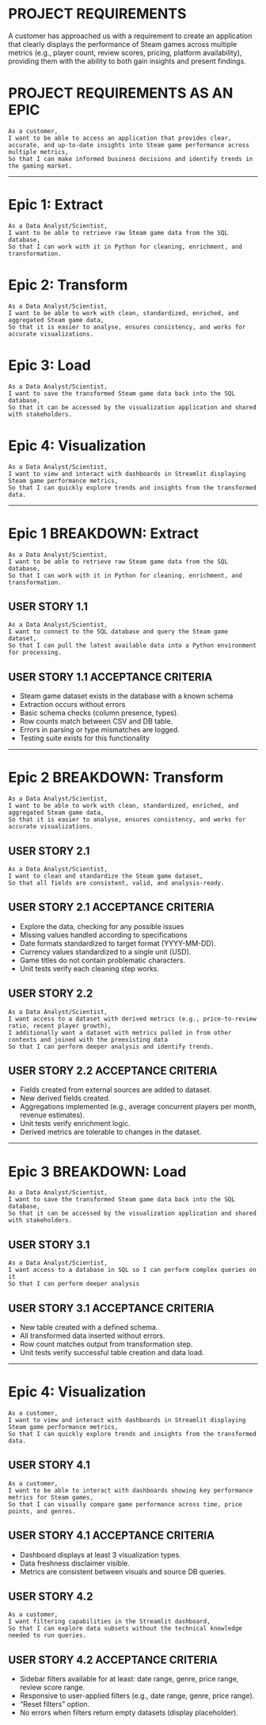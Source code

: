# PROJECT REQUIREMENTS
A customer has approached us with a requirement to create an application that clearly displays the performance of Steam games across multiple metrics (e.g., player count, review scores, pricing, platform availability), providing them with the ability to both gain insights and present findings.

# PROJECT REQUIREMENTS AS AN EPIC
```
As a customer,
I want to be able to access an application that provides clear, accurate, and up-to-date insights into Steam game performance across multiple metrics,
So that I can make informed business decisions and identify trends in the gaming market.
```

---

# Epic 1: Extract

```
As a Data Analyst/Scientist,
I want to be able to retrieve raw Steam game data from the SQL database,
So that I can work with it in Python for cleaning, enrichment, and transformation.
```

# Epic 2: Transform
```
As a Data Analyst/Scientist,
I want to be able to work with clean, standardized, enriched, and aggregated Steam game data,
So that it is easier to analyse, ensures consistency, and works for accurate visualizations.
```

# Epic 3: Load
```
As a Data Analyst/Scientist,
I want to save the transformed Steam game data back into the SQL database,
So that it can be accessed by the visualization application and shared with stakeholders.
```

# Epic 4: Visualization
```
As a Data Analyst/Scientist,
I want to view and interact with dashboards in Streamlit displaying Steam game performance metrics,
So that I can quickly explore trends and insights from the transformed data.
```

---

# Epic 1 BREAKDOWN: Extract

```
As a Data Analyst/Scientist,
I want to be able to retrieve raw Steam game data from the SQL database,
So that I can work with it in Python for cleaning, enrichment, and transformation.
```

## USER STORY 1.1

```
As a Data Analyst/Scientist,
I want to connect to the SQL database and query the Steam game dataset,
So that I can pull the latest available data into a Python environment for processing.
```

## USER STORY 1.1 ACCEPTANCE CRITERIA
* Steam game dataset exists in the database with a known schema
* Extraction occurs without errors
* Basic schema checks (column presence, types).
* Row counts match between CSV and DB table.
* Errors in parsing or type mismatches are logged.
* Testing suite exists for this functionality

---

# Epic 2 BREAKDOWN: Transform

```
As a Data Analyst/Scientist,
I want to be able to work with clean, standardized, enriched, and aggregated Steam game data,
So that it is easier to analyse, ensures consistency, and works for accurate visualizations.
```

## USER STORY 2.1

```
As a Data Analyst/Scientist,
I want to clean and standardize the Steam game dataset,
So that all fields are consistent, valid, and analysis-ready.
```

## USER STORY 2.1 ACCEPTANCE CRITERIA
* Explore the data, checking for any possible issues
* Missing values handled according to specifications
* Date formats standardized to target format (YYYY-MM-DD).
* Currency values standardized to a single unit (USD).
* Game titles do not contain problematic characters.
* Unit tests verify each cleaning step works.

## USER STORY 2.2

```
As a Data Analyst/Scientist,
I want access to a dataset with derived metrics (e.g., price-to-review ratio, recent player growth),
I additionally want a dataset with metrics pulled in from other contexts and joined with the preexisting data
So that I can perform deeper analysis and identify trends.
```

## USER STORY 2.2 ACCEPTANCE CRITERIA
* Fields created from external sources are added to dataset.
* New derived fields created.
* Aggregations implemented (e.g., average concurrent players per month, revenue estimates).
* Unit tests verify enrichment logic.
* Derived metrics are tolerable to changes in the dataset.

---

# Epic 3 BREAKDOWN: Load
```
As a Data Analyst/Scientist,
I want to save the transformed Steam game data back into the SQL database,
So that it can be accessed by the visualization application and shared with stakeholders.
```

## USER STORY 3.1

```
As a Data Analyst/Scientist,
I want access to a database in SQL so I can perform complex queries on it
So that I can perform deeper analysis
```

## USER STORY 3.1 ACCEPTANCE CRITERIA
* New table created with a defined schema.
* All transformed data inserted without errors.
* Row count matches output from transformation step.
* Unit tests verify successful table creation and data load.

---

# Epic 4: Visualization
```
As a customer,
I want to view and interact with dashboards in Streamlit displaying Steam game performance metrics,
So that I can quickly explore trends and insights from the transformed data.
```

## USER STORY 4.1

```
As a customer,
I want to be able to interact with dashboards showing key performance metrics for Steam games,
So that I can visually compare game performance across time, price points, and genres.
```

## USER STORY 4.1 ACCEPTANCE CRITERIA
* Dashboard displays at least 3 visualization types.
* Data freshness disclaimer visible.
* Metrics are consistent between visuals and source DB queries.


## USER STORY 4.2

```
As a customer,
I want filtering capabilities in the Streamlit dashboard,
So that I can explore data subsets without the technical knowledge needed to run queries.
```

## USER STORY 4.2 ACCEPTANCE CRITERIA
* Sidebar filters available for at least: date range, genre, price range, review score range.
* Responsive to user-applied filters (e.g., date range, genre, price range).
* “Reset filters” option.
* No errors when filters return empty datasets (display placeholder).